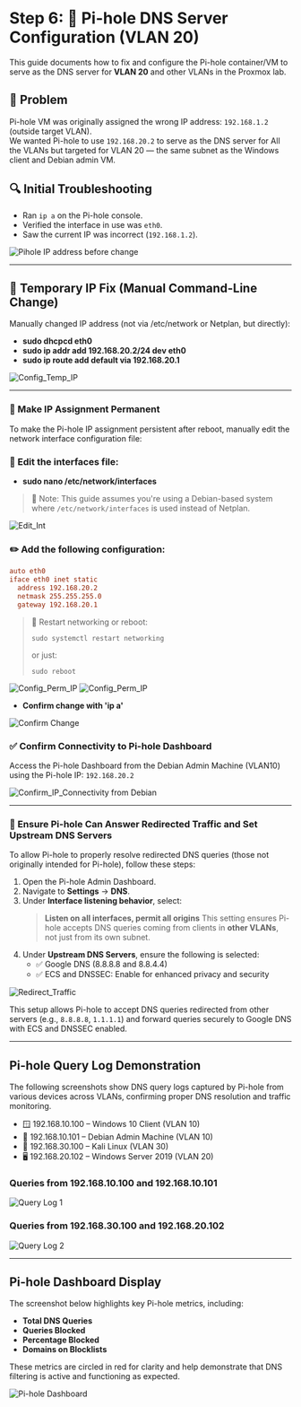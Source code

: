 # Step 6: 🧩 Pi-hole DNS Server Configuration (VLAN 20)

This guide documents how to fix and configure the Pi-hole container/VM to serve as the DNS server for **VLAN 20** and other VLANs in the Proxmox lab.

## 📌 Problem

Pi-hole VM was originally assigned the wrong IP address: `192.168.1.2` (outside target VLAN).  
We wanted Pi-hole to use `192.168.20.2` to serve as the DNS server for All the VLANs but targeted for VLAN 20 — the same subnet as the Windows client and Debian admin VM.

## 🔍 Initial Troubleshooting

- Ran `ip a` on the Pi-hole console.
- Verified the interface in use was `eth0`.
- Saw the current IP was incorrect (`192.168.1.2`).
  
![Pihole IP address before change](./screenshots/1_IP.png)

---


## 🧪 Temporary IP Fix (Manual Command-Line Change)

Manually changed IP address (not via /etc/network or Netplan, but directly):

- **sudo dhcpcd eth0**
- **sudo ip addr add 192.168.20.2/24 dev eth0**
- **sudo ip route add default via 192.168.20.1**
  
![Config_Temp_IP](./screenshots/2_Config_IP.png)

---

### 💾 Make IP Assignment Permanent

To make the Pi-hole IP assignment persistent after reboot, manually edit the network interface configuration file:

### 📝 Edit the interfaces file:

- **sudo nano /etc/network/interfaces**
> 📝 Note: This guide assumes you're using a Debian-based system where `/etc/network/interfaces` is used instead of Netplan.

![Edit_Int](./screenshots/3_Edit_Int.png)

### ✏️ Add the following configuration:

```ini
auto eth0
iface eth0 inet static
  address 192.168.20.2
  netmask 255.255.255.0
  gateway 192.168.20.1
```
> 🔁 Restart networking or reboot:
> ```
> sudo systemctl restart networking
> ```
> or just:
> ```
> sudo reboot
> ```
![Config_Perm_IP](./screenshots/4_Perm_IP.png) 
![Config_Perm_IP](./screenshots/11_Perm_IP.png) 

- **Confirm change with 'ip a'**

![Confirm Change](./screenshots/5_Confirm.png)

### ✅ Confirm Connectivity to Pi-hole Dashboard  

Access the Pi-hole Dashboard from the Debian Admin Machine (VLAN10) using the Pi-hole IP: `192.168.20.2`

![Confirm_IP_Connectivity from Debian](./screenshots/6_Pihole_Dashboard.png)

---

### 🔄 Ensure Pi-hole Can Answer Redirected Traffic and Set Upstream DNS Servers 

To allow Pi-hole to properly resolve redirected DNS queries (those not originally intended for Pi-hole), follow these steps:

1. Open the Pi-hole Admin Dashboard.
2. Navigate to **Settings** → **DNS**.
3. Under **Interface listening behavior**, select:  
   > **Listen on all interfaces, permit all origins**
   > This setting ensures Pi-hole accepts DNS queries coming from clients in **other VLANs**, not just from its own subnet.
4. Under **Upstream DNS Servers**, ensure the following is selected:  
   - ✅ Google DNS (8.8.8.8 and 8.8.4.4)
   -  ✅ ECS and DNSSEC: Enable for enhanced privacy and security

![Redirect_Traffic](./screenshots/7_Pihole_Config.png)

This setup allows Pi-hole to accept DNS queries redirected from other servers (e.g., `8.8.8.8`, `1.1.1.1`) and forward queries securely to Google DNS with ECS and DNSSEC enabled.

---

## Pi-hole Query Log Demonstration

The following screenshots show DNS query logs captured by Pi-hole from various devices across VLANs, confirming proper DNS resolution and traffic monitoring.

- 🪟 192.168.10.100 – Windows 10 Client (VLAN 10)
- 🐧 192.168.10.101 – Debian Admin Machine (VLAN 10)
- 🧪 192.168.30.100 – Kali Linux (VLAN 30)
- 🖥️ 192.168.20.102 – Windows Server 2019 (VLAN 20)

### Queries from 192.168.10.100 and 192.168.10.101
![Query Log 1](./screenshots/8_Query.png)

### Queries from 192.168.30.100 and 192.168.20.102
![Query Log 2](./screenshots/9_Query.png)

---

## Pi-hole Dashboard Display

The screenshot below highlights key Pi-hole metrics, including:

- **Total DNS Queries**
- **Queries Blocked**
- **Percentage Blocked**
- **Domains on Blocklists**

These metrics are circled in red for clarity and help demonstrate that DNS filtering is active and functioning as expected.

![Pi-hole Dashboard](./screenshots/10_Pihole_Dash.png)
